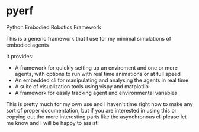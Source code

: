 # pyerf
Python Embodied Robotics Framework

This is a generic framework that I use for my minimal simulations of embodied agents 

It provides:
  - A framework for quickly setting up an enviroment and one or more agents, with options to run with real time animations or at full speed
  - An embedded cli for manipulating and analysing the agents in real time
  - A suite of visualization tools using vispy and matplotlib
  - A framework for easily tracking agent and environmental variables
  

This is pretty much for my own use and I haven't time right now to make any sort of proper documentation, but if you are interested in using this or copying out the more interesting parts like the asynchronous cli please let me know and I will be happy to assist!
